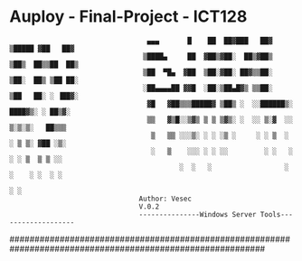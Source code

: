 # Auploy - Final-Project - ICT128

                                      ▄▄▄       █    ██  ██▓███   ██▓     ▒█████ ▓██   ██▓
                                     ▒████▄     ██  ▓██▒▓██░  ██▒▓██▒    ▒██▒  ██▒▒██  ██▒
                                     ▒██  ▀█▄  ▓██  ▒██░▓██░ ██▓▒▒██░    ▒██░  ██▒ ▒██ ██░
                                     ░██▄▄▄▄██ ▓▓█  ░██░▒██▄█▓▒ ▒▒██░    ▒██   ██░ ░ ▐██▓░
                                      ▓█   ▓██▒▒▒█████▓ ▒██▒ ░  ░░██████▒░ ████▓▒░ ░ ██▒▓░
                                      ▒▒   ▓▒█░░▒▓▒ ▒ ▒ ▒▓▒░ ░  ░░ ▒░▓  ░░ ▒░▒░▒░   ██▒▒▒ 
                                       ▒   ▒▒ ░░░▒░ ░ ░ ░▒ ░     ░ ░ ▒  ░  ░ ▒ ▒░ ▓██ ░▒░ 
                                       ░   ▒    ░░░ ░ ░ ░░         ░ ░   ░ ░ ░ ▒  ▒ ▒ ░░  
                                              ░  ░   ░                  ░  ░    ░ ░  ░ ░     
                                                                                     ░ ░     
                                    Author: Vesec
                                    V.0.2
                                    ---------------Windows Server Tools-------------------



###########################################################################################################

